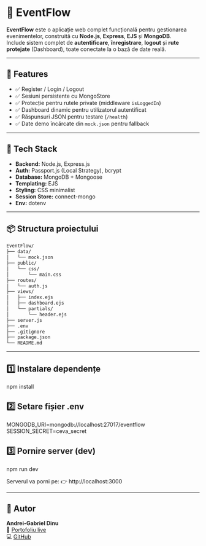 # 🪩 EventFlow

**EventFlow** este o aplicație web complet funcțională pentru gestionarea evenimentelor, construită cu **Node.js**, **Express**, **EJS** și **MongoDB**.  
Include sistem complet de **autentificare**, **înregistrare**, **logout** și **rute protejate** (Dashboard), toate conectate la o bază de date reală.

---

## 🚀 Features

- ✅ Register / Login / Logout
- ✅ Sesiuni persistente cu MongoStore
- ✅ Protecție pentru rutele private (middleware `isLoggedIn`)
- ✅ Dashboard dinamic pentru utilizatorul autentificat
- ✅ Răspunsuri JSON pentru testare (`/health`)
- ✅ Date demo încărcate din `mock.json` pentru fallback

---

## 🧰 Tech Stack

- **Backend:** Node.js, Express.js  
- **Auth:** Passport.js (Local Strategy), bcrypt  
- **Database:** MongoDB + Mongoose  
- **Templating:** EJS  
- **Styling:** CSS minimalist  
- **Session Store:** connect-mongo  
- **Env:** dotenv  

---

## 📦 Structura proiectului

```bash
EventFlow/
├── data/
│   └── mock.json
├── public/
│   └── css/
│       └── main.css
├── routes/
│   └── auth.js
├── views/
│   ├── index.ejs
│   ├── dashboard.ejs
│   └── partials/
│       └── header.ejs
├── server.js
├── .env
├── .gitignore
├── package.json
└── README.md
```

---

## 1️⃣ Instalare dependențe
npm install

## 2️⃣ Setare fișier .env
MONGODB_URI=mongodb://localhost:27017/eventflow
SESSION_SECRET=ceva_secret

## 3️⃣ Pornire server (dev)
npm run dev

Serverul va porni pe:
👉 http://localhost:3000

---

## 👤 Autor

**Andrei-Gabriel Dinu**  
🔗 [Portofoliu live](https://andreigabriel1.github.io)  
💻 [GitHub](https://github.com/AndreiGabriel1)
